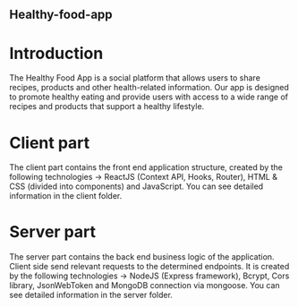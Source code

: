 ## Healthy-food-app
# Introduction
The Healthy Food App is a social platform that allows users to share recipes, products and other health-related information. Our app is designed to promote healthy eating and provide users with access to a wide range of recipes and products that support a healthy lifestyle.

# Client part
The client part contains the front end application structure, created by the following technologies -> ReactJS (Context API, Hooks, Router), HTML & CSS (divided into components) and JavaScript. You can see detailed information in the client folder.

# Server part
The server part contains the back end business logic of the application. Client side send relevant requests to the determined endpoints. It is created by the following technologies -> NodeJS (Express framework), Bcrypt, Cors library, JsonWebToken and MongoDB connection via mongoose. You can see detailed information in the server folder.